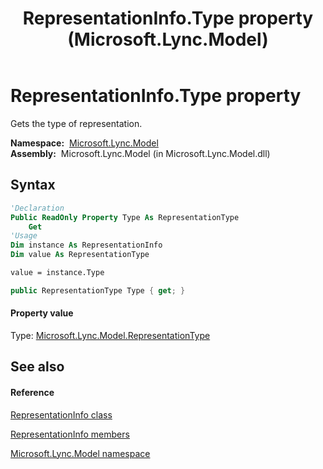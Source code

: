 ﻿---
title: RepresentationInfo.Type property  (Microsoft.Lync.Model)
TOCTitle: 'Type property '
ms:assetid: P:Microsoft.Lync.Model.RepresentationInfo.Type_DI_3_UC_OCS14MrefLyncWPF
ms:mtpsurl: https://msdn.microsoft.com/en-us/library/microsoft.lync.model.representationinfo.type_di_3_uc_ocs14mreflyncwpf(v=office.15)
ms:contentKeyID: 48595381
ms.date: 07/28/2014
mtps_version: v=office.15
f1_keywords:
- Microsoft.Lync.Model.RepresentationInfo.Type
dev_langs:
- CSharp
- JScript
- VB
- other
---

# RepresentationInfo.Type property

Gets the type of representation.

**Namespace:**  [Microsoft.Lync.Model](microsoft-lync-model-namespace_2.md)  
**Assembly:**  Microsoft.Lync.Model (in Microsoft.Lync.Model.dll)

## Syntax

``` vb
'Declaration
Public ReadOnly Property Type As RepresentationType
    Get
'Usage
Dim instance As RepresentationInfo
Dim value As RepresentationType

value = instance.Type
```

``` csharp
public RepresentationType Type { get; }
```

#### Property value

Type: [Microsoft.Lync.Model.RepresentationType](representationtype-enumeration-microsoft-lync-model_2.md)  

## See also

#### Reference

[RepresentationInfo class](representationinfo-class-microsoft-lync-model_2.md)

[RepresentationInfo members](representationinfo-members-microsoft-lync-model_2.md)

[Microsoft.Lync.Model namespace](microsoft-lync-model-namespace_2.md)

